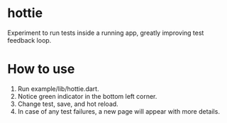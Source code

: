 # hottie

Experiment to run tests inside a running app, greatly improving test feedback loop.

# How to use

1. Run example/lib/hottie.dart.
2. Notice green indicator in the bottom left corner.
3. Change test, save, and hot reload.
4. In case of any test failures, a new page will appear with more details.
